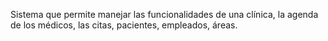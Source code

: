 Sistema que permite manejar las funcionalidades de una clínica, la agenda de los médicos, las citas, pacientes, empleados, áreas.